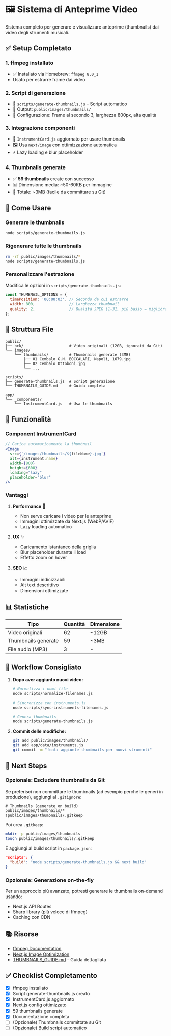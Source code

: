 # 🖼️ Sistema di Anteprime Video

Sistema completo per generare e visualizzare anteprime (thumbnails) dai video degli strumenti musicali.

## ✅ Setup Completato

### 1. ffmpeg installato
- ✅ Installato via Homebrew: `ffmpeg 8.0_1`
- Usato per estrarre frame dai video

### 2. Script di generazione
- 📄 `scripts/generate-thumbnails.js` - Script automatico
- 📁 Output: `public/images/thumbnails/`
- 🎨 Configurazione: Frame al secondo 3, larghezza 800px, alta qualità

### 3. Integrazione componenti
- 🔄 `InstrumentCard.js` aggiornato per usare thumbnails
- 🖼️ Usa `next/image` con ottimizzazione automatica
- ⚡ Lazy loading e blur placeholder

### 4. Thumbnails generate
- ✅ **59 thumbnails** create con successo
- 📊 Dimensione media: ~50-60KB per immagine
- 💾 Totale: ~3MB (facile da committare su Git)

## 🚀 Come Usare

### Generare le thumbnails

```bash
node scripts/generate-thumbnails.js
```

### Rigenerare tutte le thumbnails

```bash
rm -rf public/images/thumbnails/*
node scripts/generate-thumbnails.js
```

### Personalizzare l'estrazione

Modifica le opzioni in `scripts/generate-thumbnails.js`:

```javascript
const THUMBNAIL_OPTIONS = {
  timePosition: '00:00:03', // Secondo da cui estrarre
  width: 800,               // Larghezza thumbnail
  quality: 2,               // Qualità JPEG (1-31, più basso = migliore)
};
```

## 📁 Struttura File

```
public/
├── bck/                    # Video originali (12GB, ignorati da Git)
└── images/
    └── thumbnails/         # Thumbnails generate (3MB)
        ├── 01 Cembalo G.N. BOCCALARI, Napoli, 1679.jpg
        ├── 02 Cembalo Ottoboni.jpg
        └── ...

scripts/
├── generate-thumbnails.js  # Script generazione
└── THUMBNAILS_GUIDE.md     # Guida completa

app/
└── _components/
    └── InstrumentCard.js   # Usa le thumbnails
```

## 🎨 Funzionalità

### Component InstrumentCard

```jsx
// Carica automaticamente la thumbnail
<Image 
  src={`/images/thumbnails/${fileName}.jpg`}
  alt={instrument.name}
  width={800}
  height={600}
  loading="lazy"
  placeholder="blur"
/>
```

### Vantaggi

1. **Performance** 🚀
   - Non serve caricare i video per le anteprime
   - Immagini ottimizzate da Next.js (WebP/AVIF)
   - Lazy loading automatico

2. **UX** ✨
   - Caricamento istantaneo della griglia
   - Blur placeholder durante il load
   - Effetto zoom on hover

3. **SEO** 📈
   - Immagini indicizzabili
   - Alt text descrittivo
   - Dimensioni ottimizzate

## 📊 Statistiche

| Tipo | Quantità | Dimensione |
|------|----------|------------|
| Video originali | 62 | ~12GB |
| Thumbnails generate | 59 | ~3MB |
| File audio (MP3) | 3 | - |

## 🔄 Workflow Consigliato

1. **Dopo aver aggiunto nuovi video:**
   ```bash
   # Normalizza i nomi file
   node scripts/normalize-filenames.js
   
   # Sincronizza con instruments.js
   node scripts/sync-instruments-filenames.js
   
   # Genera thumbnails
   node scripts/generate-thumbnails.js
   ```

2. **Commit delle modifiche:**
   ```bash
   git add public/images/thumbnails/
   git add app/data/instruments.js
   git commit -m "feat: aggiunte thumbnails per nuovi strumenti"
   ```

## 🎯 Next Steps

### Opzionale: Escludere thumbnails da Git

Se preferisci non committare le thumbnails (ad esempio perché le generi in produzione), aggiungi al `.gitignore`:

```gitignore
# Thumbnails (generate on build)
public/images/thumbnails/*
!public/images/thumbnails/.gitkeep
```

Poi crea `.gitkeep`:
```bash
mkdir -p public/images/thumbnails
touch public/images/thumbnails/.gitkeep
```

E aggiungi al build script in `package.json`:
```json
"scripts": {
  "build": "node scripts/generate-thumbnails.js && next build"
}
```

### Opzionale: Generazione on-the-fly

Per un approccio più avanzato, potresti generare le thumbnails on-demand usando:
- Next.js API Routes
- Sharp library (più veloce di ffmpeg)
- Caching con CDN

## 📚 Risorse

- [ffmpeg Documentation](https://ffmpeg.org/documentation.html)
- [Next.js Image Optimization](https://nextjs.org/docs/app/building-your-application/optimizing/images)
- [THUMBNAILS_GUIDE.md](./THUMBNAILS_GUIDE.md) - Guida dettagliata

## ✅ Checklist Completamento

- [x] ffmpeg installato
- [x] Script generate-thumbnails.js creato
- [x] InstrumentCard.js aggiornato
- [x] Next.js config ottimizzato
- [x] 59 thumbnails generate
- [x] Documentazione completa
- [ ] (Opzionale) Thumbnails committate su Git
- [ ] (Opzionale) Build script automatico
